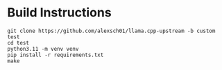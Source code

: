 # Build Instructions
```
git clone https://github.com/alexsch01/llama.cpp-upstream -b custom test
cd test
python3.11 -m venv venv
pip install -r requirements.txt
make
```
